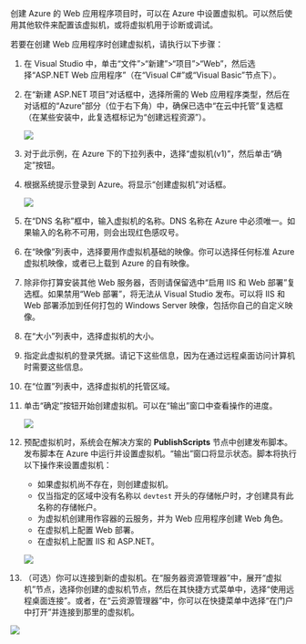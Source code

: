 
创建 Azure 的 Web 应用程序项目时，可以在 Azure 中设置虚拟机。可以然后使用其他软件来配置该虚拟机，或将虚拟机用于诊断或调试。

若要在创建 Web 应用程序时创建虚拟机，请执行以下步骤：

1. 在 Visual Studio 中，单击“文件”>“新建”>“项目”>“Web”，然后选择“ASP.NET Web 应用程序”（在“Visual C#”或“Visual Basic”节点下）。
2. 在“新建 ASP.NET 项目”对话框中，选择所需的 Web 应用程序类型，然后在对话框的“Azure”部分（位于右下角）中，确保已选中“在云中托管”复选框（在某些安装中，此复选框标记为“创建远程资源”）。

	![][0]  

3. 对于此示例，在 Azure 下的下拉列表中，选择“虚拟机(v1)”，然后单击“确定”按钮。
4. 根据系统提示登录到 Azure。将显示“创建虚拟机”对话框。

	![][2]  

5. 在“DNS 名称”框中，输入虚拟机的名称。DNS 名称在 Azure 中必须唯一。如果输入的名称不可用，则会出现红色感叹号。
6. 在“映像”列表中，选择要用作虚拟机基础的映像。你可以选择任何标准 Azure 虚拟机映像，或者已上载到 Azure 的自有映像。
7. 除非你打算安装其他 Web 服务器，否则请保留选中“启用 IIS 和 Web 部署”复选框。如果禁用“Web 部署”，将无法从 Visual Studio 发布。可以将 IIS 和 Web 部署添加到任何打包的 Windows Server 映像，包括你自己的自定义映像。
8. 在“大小”列表中，选择虚拟机的大小。
9. 指定此虚拟机的登录凭据。请记下这些信息，因为在通过远程桌面访问计算机时需要这些信息。
10. 在“位置”列表中，选择虚拟机的托管区域。
11. 单击“确定”按钮开始创建虚拟机。可以在“输出”窗口中查看操作的进度。

	![][3]  

12. 预配虚拟机时，系统会在解决方案的 **PublishScripts** 节点中创建发布脚本。发布脚本在 Azure 中运行并设置虚拟机。“输出”窗口将显示状态。脚本将执行以下操作来设置虚拟机：

	* 如果虚拟机尚不存在，则创建虚拟机。
	* 仅当指定的区域中没有名称以 `devtest` 开头的存储帐户时，才创建具有此名称的存储帐户。
	* 为虚拟机创建用作容器的云服务，并为 Web 应用程序创建 Web 角色。
	* 在虚拟机上配置 Web 部署。
	* 在虚拟机上配置 IIS 和 ASP.NET。

	![][4]  

13. （可选）你可以连接到新的虚拟机。在“服务器资源管理器”中，展开“虚拟机”节点，选择你创建的虚拟机节点，然后在其快捷方式菜单中，选择“使用远程桌面连接”。或者，在“云资源管理器”中，你可以在快捷菜单中选择“在门户中打开”并连接到那里的虚拟机。

 ![][5]  

[0]: ./media/virtual-machines-common-classic-web-app-visual-studio/CreateVM_NewProject.PNG
[1]: ./media/dotnet-visual-studio-create-virtual-machine/CreateVM_SignIn.PNG
[2]: ./media/virtual-machines-common-classic-web-app-visual-studio/CreateVM_CreateVM.PNG
[3]: ./media/virtual-machines-common-classic-web-app-visual-studio/CreateVM_Provisioning.png
[4]: ./media/virtual-machines-common-classic-web-app-visual-studio/CreateVM_SolutionExplorer.png
[5]: ./media/virtual-machines-common-classic-web-app-visual-studio/VS_Create_VM_Connect.png

<!---HONumber=Mooncake_1114_2016-->